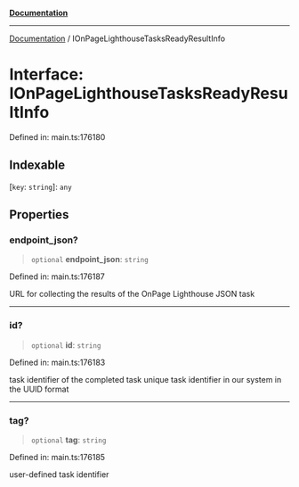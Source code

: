 [**Documentation**](../README.md)

***

[Documentation](../README.md) / IOnPageLighthouseTasksReadyResultInfo

# Interface: IOnPageLighthouseTasksReadyResultInfo

Defined in: main.ts:176180

## Indexable

\[`key`: `string`\]: `any`

## Properties

### endpoint\_json?

> `optional` **endpoint\_json**: `string`

Defined in: main.ts:176187

URL for collecting the results of the OnPage Lighthouse JSON task

***

### id?

> `optional` **id**: `string`

Defined in: main.ts:176183

task identifier of the completed task
unique task identifier in our system in the UUID format

***

### tag?

> `optional` **tag**: `string`

Defined in: main.ts:176185

user-defined task identifier
